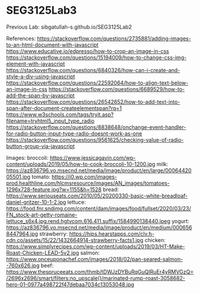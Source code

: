 # SEG3125Lab3
Previous Lab: sibgatullah-s.github.io/SEG3125Lab2

References:
https://stackoverflow.com/questions/2735881/adding-images-to-an-html-document-with-javascript
https://www.educative.io/edpresso/how-to-crop-an-image-in-css
https://stackoverflow.com/questions/15194009/how-to-change-css-img-element-with-javascript
https://stackoverflow.com/questions/6840326/how-can-i-create-and-style-a-div-using-javascript
https://stackoverflow.com/questions/22592064/how-to-align-text-below-an-image-in-css
https://stackoverflow.com/questions/6689529/how-to-add-the-span-by-javascript
https://stackoverflow.com/questions/26542652/how-to-add-text-into-span-after-document-createelementspan?rq=1
https://www.w3schools.com/tags/tryit.asp?filename=tryhtml5_input_type_radio
https://stackoverflow.com/questions/8838648/onchange-event-handler-for-radio-button-input-type-radio-doesnt-work-as-one
https://stackoverflow.com/questions/9561625/checking-value-of-radio-button-group-via-javascript



Images:
broccoli:
https://www.jessicagavin.com/wp-content/uploads/2019/05/how-to-cook-broccoli-10-1200.jpg
milk:
https://az836796.vo.msecnd.net/media/image/product/en/large/0006442005501.jpg
tomato:
https://i0.wp.com/images-prod.healthline.com/hlcmsresource/images/AN_images/tomatoes-1296x728-feature.jpg?w=1155&h=1528
bread:
https://www.seriouseats.com/2010/05/20200330-basic-white-breadloaf-daniel-gritzer-10-1-2.jpg
lettuce:
https://food.fnr.sndimg.com/content/dam/images/food/fullset/2020/03/23/FN_stock-art-getty-romaine-lettuce_s6x4.jpg.rend.hgtvcom.616.411.suffix/1584990138440.jpeg
yogurt:
https://az836796.vo.msecnd.net/media/image/product/en/medium/0006568447964.jpg
strawberry:
https://hips.hearstapps.com/clv.h-cdn.co/assets/15/22/1432664914-strawberry-facts1.jpg
chicken:
https://www.simplyrecipes.com/wp-content/uploads/2019/03/HT-Make-Roast-Chicken-LEAD-5v2.jpg
salmon:
https://www.onceuponachef.com/images/2018/02/pan-seared-salmon--760x626.jpg
beef:
https://www.thespruceeats.com/thmb/tDWJzDYBuRqGuQIRuEr4yRMVGzQ=/2696x2696/smart/filters:no_upscale()/marinated-rump-roast-3058682-hero-01-0977a498722f47debaa7034c13053048.jpg
